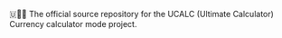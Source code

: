 🇺🧮️💱️ The official source repository for the UCALC (Ultimate Calculator) Currency calculator mode project.
